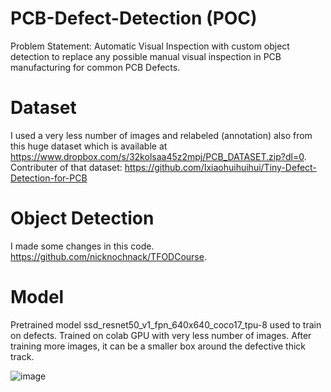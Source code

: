 # PCB-Defect-Detection (POC)
Problem Statement: Automatic Visual Inspection with custom object detection to replace any possible manual visual inspection in PCB manufacturing for common PCB Defects.

# Dataset
I used a very less number of images and relabeled (annotation) also from this huge dataset which is available at https://www.dropbox.com/s/32kolsaa45z2mpj/PCB_DATASET.zip?dl=0.
Contributer of that dataset: https://github.com/Ixiaohuihuihui/Tiny-Defect-Detection-for-PCB

# Object Detection
I made some changes in this code. https://github.com/nicknochnack/TFODCourse. 

# Model
Pretrained model ssd_resnet50_v1_fpn_640x640_coco17_tpu-8 used to train on defects. Trained on colab GPU with very less number of images. After training more images, it can be a smaller box around the defective thick track.

![image](https://user-images.githubusercontent.com/75474944/123749489-1d86ba80-d8d3-11eb-9117-06269ab98ee5.png)
